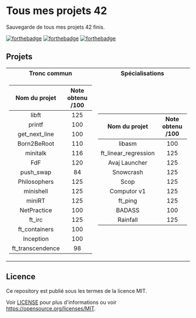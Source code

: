 # Tous mes projets 42

Sauvegarde de tous mes projets 42 finis. 

[![forthebadge](https://forthebadge.com/images/badges/built-with-love.svg)](https://forthebadge.com)
[![forthebadge](https://forthebadge.com/images/badges/made-with-c.svg)](https://forthebadge.com)
[![forthebadge](https://forthebadge.com/images/badges/made-with-c-plus-plus.svg)](https://forthebadge.com)

## Projets

<table>
<tr><th>Tronc commun </th><th>Spécialisations</th></tr>
<tr><td>

| Nom du projet  | Note obtenu /100 |
| :---------------:| :---------------:|
| libft  | 125 |
| printf  | 100 |
| get_next_line | 100 |
| Born2BeRoot | 110 |
| minitalk | 116 |
| FdF | 120 |
| push_swap | 84 |
| Philosophers | 125 |
| minishell | 125 |
| miniRT | 125 | 
| NetPractice | 100 |
| ft_irc | 125 |
| ft_containers | 100 |
| Inception | 100 |
| ft_transcendence | 98 |

</td><td>

| Nom du projet  | Note obtenu /100 |
| :---------------:| :---------------:|
| libasm | 100 |
| ft_linear_regression | 125 |
| Avaj Launcher | 125 |
| Snowcrash | 125 |
| Scop | 125 |
| Computor v1 | 125 |
| ft_ping | 125 |
| BADASS | 100 |
| Rainfall | 125 |

</td></tr> </table>


## Licence
Ce repository est publié sous les termes de la licence MIT.

Voir [LICENSE](./LICENSE) pour plus d'informations ou voir https://opensource.org/licenses/MIT.
